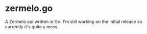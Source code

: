 # zermelo.go
A Zermelo api written in Go.
I'm still working on the initial release so currently it's quite a mess.
